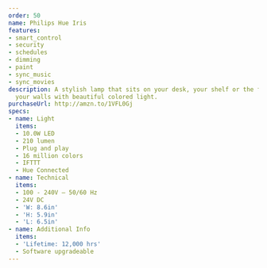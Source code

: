 ```yaml
---
order: 50
name: Philips Hue Iris
features:
- smart_control
- security
- schedules
- dimming
- paint
- sync_music
- sync_movies
description: A stylish lamp that sits on your desk, your shelf or the floor and washes
  your walls with beautiful colored light.
purchaseUrl: http://amzn.to/1VFL0Gj
specs:
- name: Light
  items:
  - 10.0W LED
  - 210 lumen
  - Plug and play
  - 16 million colors
  - IFTTT
  - Hue Connected
- name: Technical
  items:
  - 100 - 240V – 50/60 Hz
  - 24V DC
  - 'W: 8.6in'
  - 'H: 5.9in'
  - 'L: 6.5in'
- name: Additional Info
  items:
  - 'Lifetime: 12,000 hrs'
  - Software upgradeable
---
```

